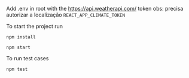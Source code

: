 Add .env in root with the https://api.weatherapi.com/ token
obs: precisa autorizar a localização
`REACT_APP_CLIMATE_TOKEN`

To start the project run

`npm install`

`npm start`

To run test cases

`npm test`
